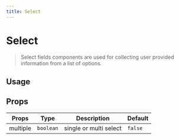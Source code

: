 ```yaml
---
title: Select
---
```


# Select

> Select fields components are used for collecting user provided information from a list of options.

## Usage

<usage name="select"></usage>

## Props

| Props    | Type      | Description            | Default |
| -------- | --------- | ---------------------- | ------- |
| multiple | `boolean` | single or multi select | `false` |

